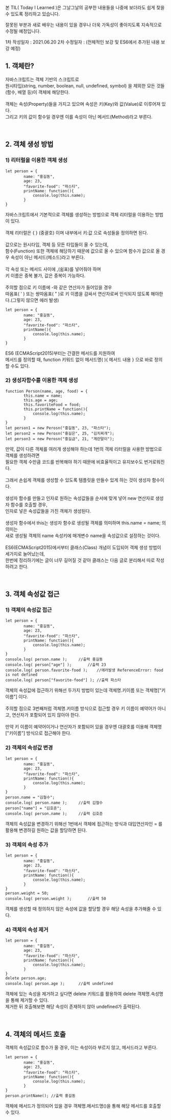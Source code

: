 본 TIL( Today I Learned )은 그날그날의 공부한 내용들을
나중에 보더라도 쉽게 찾을 수 있도록 정리하고 있습니다.

잘못된 부분과 새로 배우는 내용이 있을 경우나
더욱 가독성이 좋아지도록 지속적으로 수정될 예정입니다.

1차 작성일자 : 2021.06.20
2차 수정일자 : 
(전체적인 보강 및 ES6에서 추가된 내용 보강 예정)


## 1. 객체란?


> 
자바스크립트는 객체 기반의 스크립트로   
원시타입(string, number, boolean, null, undefined, symbol)
을 제외한 모든 것들(함수, 배열 등)이 객체에 해당한다.<br>   
객체는 속성(Property)들을 가지고 있으며
속성은 키(Key)와 값(Value)로 이루어져 있다.<br>
그리고 키의 값이 함수일 경우엔 
이를 속성이 아닌 메서드(Method)라고 부른다.

<br>


## 2. 객체 생성 방법


### 1) 리터럴을 이용한 객체 생성
>
```
let person = {
		name: "홍길동",
		age: 23,
		"favorite-food": "파스타",
		printName: function(){
			console.log(this.name);
		}
}
```
자바스크립트에서 기본적으로 객체를 생성하는 방법으로
객체 리터럴을 이용하는 방법이 있다.<br>   
객체 리터럴은 { } (중괄호) 이며
내부에서 키:값 으로 속성들을 정의하면 된다.<br>   
값으로는 원시타입, 객체 등 모든 타입들이 올 수 있는데,   
함수(Function) 또한 객체에 해당하기 때문에 값으로 올 수 있으며
함수가 값으로 올 경우 속성이 아닌 메서드(메소드)라고 부른다.<br>   
각 속성 또는 메서드 사이에 ,(쉼표)를 넣어줘야 하며   
키 이름은 중복 불가, 값은 중복이 가능하다.<br>   
주의할 점으로 키 이름에 -와 같은 연산자가 들어있을 경우   
따옴표( ' ) 또는 쌍따옴표( " )로 키 이름을 감싸서
연산자로써 인식되지 않도록 해야한다.(그렇지 않으면 에러 발생)
```
let person = {
		name: "홍길동",
		age: 23,
		"favorite-food": "파스타",
		printName(){
			console.log(this.name);
		}
}
```
ES6 (ECMAScript2015)부터는 간결한 메서드를 지원하여   
메서드를 정의할 때, function 키워드 없이
메서드명( ){ 메서드 내용 } 으로 바로 정의할 수도 있다.


### 2) 생성자함수를 이용한 객체 생성
>
```
function Person(name, age, food) = {
		this.name = name;
		this.age = age;
		this.favoriteFood = food;
		this.printName = function(){
			console.log(this.name);
		}
}
let person1 = new Perosn("홍길동", 23, "파스타");
let person2 = new Perosn("홍길은", 25, "김치찌개");
let person3 = new Perosn("홍길금", 21, "계란말이");
```
만약, 값이 다른 객체를 여러개 생성해야 하는데
1번의 객체 리터럴을 사용한 방법으로 객체를 생성하려면   
필요한 객체 수만큼 코드를 반복해야 하기 때문에
비효율적이고 유지보수도 번거로워진다.<br>   
그래서 손쉽게 객체를 생성할 수 있도록 템플릿을 만들수 있게 하는 것이
생성자 함수이다.<br>   
생성자 함수를 만들고 인자로 원하는 속성값들을 순서에 맞게 넣어
new 연산자로 생성자 함수를 호출할 경우,   
인자로 넣은 속성값들을 가진 객체가 생성된다.<br>   
생성자 함수에서 this는 생성자 함수로 생성될 객체를 의미하며
this.name = name; 의 의미는    
새로 생성될 객체의 name 속성키에 
매개변수 name을 속성값으로 설정하는 것이다.<br>   
ES6(ECMAScript2015)에서부터 클래스(Class) 개념이 도입되어
객체 생성 방법이 세가지로 늘어났는데,   
한번에 정리하기에는 글이 너무 길어질 것 같아 
클래스는 다음 글로 분리해서 따로 작성하려고 한다.


<br>

## 3. 객체 속성값 접근

### 1) 객체의 속성값 접근
>
```
let person = {
		name: "홍길동",
		age: 23,
		"favorite-food": "파스타",
		printName: function(){
			console.log(this.name);
		}
}
console.log( person.name );		//출력 홍길동
console.log( person["age"] );		//출력 23
console.log( person.favorite-food );	//에러발생 ReferenceError: food is not defined
console.log( person["favorite-food"] );	//출력 파스타
```
객체의 속성값에 접근하기 위해선 두가지 방법이 있는데
객체명.키이름 또는 객체명["키이름"] 이다.<br>   
주의할 점으로 3번째처럼 객체명.키이름 방식으로 접근할 경우
키 이름이 예약어가 아니고, 연산자가 포함되어 있지 않아야 한다.<br>   
만약 키 이름이 예약어이거나 연산자가 포함되어 있을 경우엔
대괄호를 이용해 객체명["키이름"] 방식으로 접근해야 한다.



### 2) 객체의 속성값 변경
>
```
let person = {
		name: "홍길동",
		age: 23,
		"favorite-food": "파스타",
		printName: function(){
			console.log(this.name);
		}
}
person.name = "김철수";
console.log( person.name );		//출력 김철수
person["name"] = "김호준";
console.log( person.name );		//출력 김호준
```
객체의 속성값을 변경하기 위해선
1번에서 객체에 접근하는 방식과 대입연산자인 = 를 활용해
변경하길 원하는 값을 할당하면 된다.

### 3) 객체의 속성 추가
>
```
let person = {
		name: "홍길동",
		age: 23,
		"favorite-food": "파스타",
		printName: function(){
			console.log(this.name);
		}
}
person.weight = 50;
console.log( person.weight );		//출력 50
```
객체를 생성할 때 정의하지 않은 속성에 값을 할당할 경우
해당 속성을 추가해줄 수 있다.

### 4) 객체의 속성 제거
>
```
let person = {
		name: "홍길동",
		age: 23,
		"favorite-food": "파스타",
		printName: function(){
			console.log(this.name);
		}
}
delete person.age;
console.log( person.age );		//출력 undefined
```
객체에 있는 속성을 제거하고 싶다면
delete 키워드를 활용하여
delete 객체명.속성명 을 통해 제거할 수 있다.<br>
제거한 뒤 호출해보면 해당 속성이 존재하지 않아 undefined가 출력된다.

<br>


## 4. 객체의 메서드 호출


> 
객체의 속성값으로 함수가 올 경우,
이는 속성이라 부르지 않고, 메서드라고 부른다.
```
let person = {
		name: "홍길동",
		age: 23,
		"favorite-food": "파스타",
		printName: function(){
			console.log(this.name);
		}
}
person.printName();	//출력 홍길동
```
객체에 메서드가 정의되어 있을 경우
객체명.메서드명()을 통해 해당 메서드를 호출할 수 있다.<br>

